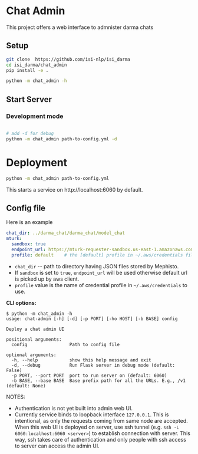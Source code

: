 # Chat Admin

This project offers a web interface to admnister darma chats

## Setup

```bash
git clone  https://github.com/isi-nlp/isi_darma
cd isi_darma/chat_admin
pip install -e .

python -m chat_admin -h
```

## Start Server

### Development mode

```bash

# add -d for debug
python -m chat_admin path-to-config.yml -d 
```

# Deployment
```bash
python -m chat_admin path-to-config.yml
```

This starts a service on http://localhost:6060 by default.


## Config file

Here is an example
```yaml
chat_dir: ../darma_chat/darma_chat/model_chat
mturk:
  sandbox: true
  endpoint_url: https://mturk-requester-sandbox.us-east-1.amazonaws.com
  profile: default    # the [default] profile in ~/.aws/credentials file
```

* `chat_dir` -- path to directory having JSON files stored by Mephisto.
* If `sandbox` is set to `true`, `endpoint_url` will be used otherwise default url is picked up by aws client.
* `profile` value is the name of credential profile in `~/.aws/credentials` to use.



**CLI options:**

```
$ python -m chat_admin -h
usage: chat-admin [-h] [-d] [-p PORT] [-ho HOST] [-b BASE] config

Deploy a chat admin UI

positional arguments:
  config                Path to config file

optional arguments:
  -h, --help            show this help message and exit
  -d, --debug           Run Flask server in debug mode (default: False)
  -p PORT, --port PORT  port to run server on (default: 6060)
  -b BASE, --base BASE  Base prefix path for all the URLs. E.g., /v1 (default: None)
```

NOTES:
* Authentication is not yet built into admin web UI.
* Currently service  binds to loopback interface `127.0.0.1`. This is intentional, as only the requests coming from same node are accepted.
When this web UI is deployed on server, use ssh tunnel (e.g. `ssh -L 6060:localhost:6060 <server>`) to establish connection with server. This way, ssh takes care of authentication and only people with ssh access to server can access the admin UI.
